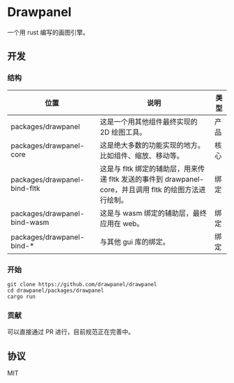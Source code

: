 # Drawpanel

一个用 rust 编写的画图引擎。

## 开发

### 结构

| 位置                         | 说明                                                                                                    | 类型 |
| ---------------------------- | ------------------------------------------------------------------------------------------------------- | ---- |
| packages/drawpanel           | 这是一个用其他组件最终实现的 2D 绘图工具。                                                              | 产品 |
| packages/drawpanel-core      | 这是绝大多数的功能实现的地方。比如组件、缩放、移动等。                                                  | 核心 |
| packages/drawpanel-bind-fltk | 这是与 fltk 绑定的辅助层，用来传递 fltk 发送的事件到 drawpanel-core，并且调用 fltk 的绘图方法进行绘制。 | 绑定 |
| packages/drawpanel-bind-wasm | 这是与 wasm 绑定的辅助层，最终应用在 web。                                                              | 绑定 |
| packages/drawpanel-bind-\*   | 与其他 gui 库的绑定。                                                                                   | 绑定 |

### 开始

```shell
git clone https://github.com/drawpanel/drawpanel
cd drawpanel/packages/drawpanel
cargo run
```

### 贡献

可以直接通过 PR 进行，目前规范正在完善中。

## 协议

MIT
